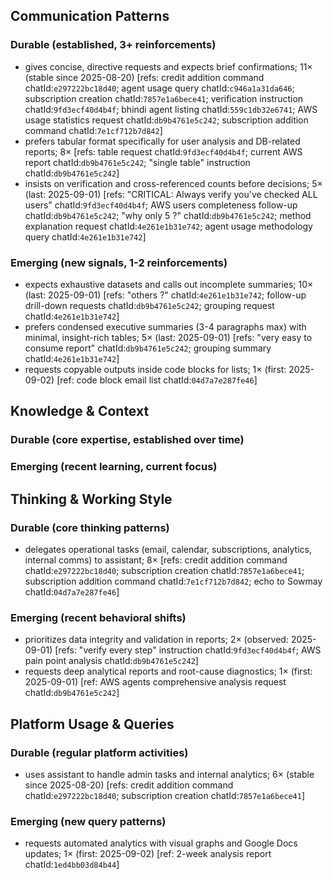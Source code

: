 ## Communication Patterns
### Durable (established, 3+ reinforcements)
- gives concise, directive requests and expects brief confirmations; 11× (stable since 2025-08-20) [refs: credit addition command chatId:`e297222bc18d40`; agent usage query chatId:`c946a1a31da646`; subscription creation chatId:`7857e1a6bece41`; verification instruction chatId:`9fd3ecf40d4b4f`; bhindi agent listing chatId:`559c1db32e6741`; AWS usage statistics request chatId:`db9b4761e5c242`; subscription addition command chatId:`7e1cf712b7d842`]
- prefers tabular format specifically for user analysis and DB-related reports; 8× [refs: table request chatId:`9fd3ecf40d4b4f`; current AWS report chatId:`db9b4761e5c242`; "single table" instruction chatId:`db9b4761e5c242`]
- insists on verification and cross-referenced counts before decisions; 5× (last: 2025-09-01) [refs: "CRITICAL: Always verify you've checked ALL users" chatId:`9fd3ecf40d4b4f`; AWS users completeness follow-up chatId:`db9b4761e5c242`; "why only 5 ?" chatId:`db9b4761e5c242`; method explanation request chatId:`4e261e1b31e742`; agent usage methodology query chatId:`4e261e1b31e742`]

### Emerging (new signals, 1-2 reinforcements)
- expects exhaustive datasets and calls out incomplete summaries; 10× (last: 2025-09-01) [refs: "others ?" chatId:`4e261e1b31e742`; follow-up drill-down requests chatId:`db9b4761e5c242`; grouping request chatId:`4e261e1b31e742`]
- prefers condensed executive summaries (3-4 paragraphs max) with minimal, insight-rich tables; 5× (last: 2025-09-01) [refs: "very easy to consume report" chatId:`db9b4761e5c242`; grouping summary chatId:`4e261e1b31e742`]
- requests copyable outputs inside code blocks for lists; 1× (first: 2025-09-02) [ref: code block email list chatId:`04d7a7e287fe46`]

## Knowledge & Context
### Durable (core expertise, established over time)

### Emerging (recent learning, current focus)

## Thinking & Working Style
### Durable (core thinking patterns)
- delegates operational tasks (email, calendar, subscriptions, analytics, internal comms) to assistant; 8× [refs: credit addition command chatId:`e297222bc18d40`; subscription creation chatId:`7857e1a6bece41`; subscription addition command chatId:`7e1cf712b7d842`; echo to Sowmay chatId:`04d7a7e287fe46`]

### Emerging (recent behavioral shifts)
- prioritizes data integrity and validation in reports; 2× (observed: 2025-09-01) [refs: "verify every step" instruction chatId:`9fd3ecf40d4b4f`; AWS pain point analysis chatId:`db9b4761e5c242`]
- requests deep analytical reports and root-cause diagnostics; 1× (first: 2025-09-01) [ref: AWS agents comprehensive analysis request chatId:`db9b4761e5c242`]

## Platform Usage & Queries
### Durable (regular platform activities)
- uses assistant to handle admin tasks and internal analytics; 6× (stable since 2025-08-20) [refs: credit addition command chatId:`e297222bc18d40`; subscription creation chatId:`7857e1a6bece41`]

### Emerging (new query patterns)
- requests automated analytics with visual graphs and Google Docs updates; 1× (first: 2025-09-02) [ref: 2-week analysis report chatId:`1ed4bb03d84b44`]
